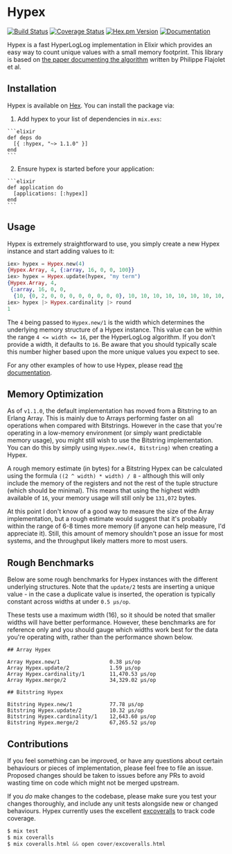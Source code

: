 # Hypex
[![Build Status](https://img.shields.io/travis/zackehh/hypex.svg)](https://travis-ci.org/zackehh/hypex) [![Coverage Status](https://img.shields.io/coveralls/zackehh/hypex.svg)](https://coveralls.io/github/zackehh/hypex) [![Hex.pm Version](https://img.shields.io/hexpm/v/hypex.svg)](https://hex.pm/packages/hypex) [![Documentation](https://img.shields.io/badge/docs-latest-yellowgreen.svg)](https://hexdocs.pm/hypex/)

Hypex is a fast HyperLogLog implementation in Elixir which provides an easy way to count unique values with a small memory footprint. This library is based on [the paper documenting the algorithm](http://algo.inria.fr/flajolet/Publications/FlFuGaMe07.pdf) written by Philippe Flajolet et al.

## Installation

Hypex is available on [Hex](https://hex.pm/). You can install the package via:

  1. Add hypex to your list of dependencies in `mix.exs`:

    ```elixir
    def deps do
      [{ :hypex, "~> 1.1.0" }]
    end
    ```

  2. Ensure hypex is started before your application:

    ```elixir
    def application do
      [applications: [:hypex]]
    end
    ```

## Usage

Hypex is extremely straightforward to use, you simply create a new Hypex instance and start adding values to it:

```elixir
iex> hypex = Hypex.new(4)
{Hypex.Array, 4, {:array, 16, 0, 0, 100}}
iex> hypex = Hypex.update(hypex, "my term")
{Hypex.Array, 4,
 {:array, 16, 0, 0,
  {10, {0, 2, 0, 0, 0, 0, 0, 0, 0, 0}, 10, 10, 10, 10, 10, 10, 10, 10, 10}}}
iex> hypex |> Hypex.cardinality |> round
1
```

The `4` being passed to `Hypex.new/1` is the width which determines the underlying memory structure of a Hypex instance. This value can be within the range `4 <= width <= 16`, per the HyperLogLog algorithm. If you don't provide a width, it defaults to `16`. Be aware that you should typically scale this number higher based upon the more unique values you expect to see.

For any other examples of how to use Hypex, please read [the documentation](https://hexdocs.pm/hypex/).

## Memory Optimization

As of `v1.1.0`, the default implementation has moved from a Bitstring to an Erlang Array. This is mainly due to Arrays performing faster on all operations when compared with Bitstrings. However in the case that you're operating in a low-memory environment (or simply want predictable memory usage), you might still wish to use the Bitstring implementation. You can do this by simply using `Hypex.new(4, Bitstring)` when creating a Hypex.

A rough memory estimate (in bytes) for a Bitstring Hypex can be calculated using the formula `((2 ^ width) * width) / 8` - although this will only include the memory of the registers and not the rest of the tuple structure (which should be minimal). This means that using the highest width available of `16`, your memory usage will still only be `131,072` bytes.

At this point I don't know of a good way to measure the size of the Array implementation, but a rough estimate would suggest that it's probably within the range of 6-8 times more memory (if anyone can help measure, I'd appreciate it). Still, this amount of memory shouldn't pose an issue for most systems, and the throughput likely matters more to most users.

## Rough Benchmarks

Below are some rough benchmarks for Hypex instances with the different underlying structures. Note that the `update/2` tests are inserting a unique value - in the case a duplicate value is inserted, the operation is typically constant across widths at under `0.5 µs/op`.

These tests use a maximum width (16), so it should be noted that smaller widths will have better performance. However, these benchmarks are for reference only and you should gauge which widths work best for the data you're operating with, rather than the performance shown below.

```
## Array Hypex

Array Hypex.new/1                0.38 µs/op
Array Hypex.update/2             1.59 µs/op
Array Hypex.cardinality/1        11,470.53 µs/op
Array Hypex.merge/2              34,329.02 µs/op

## Bitstring Hypex

Bitstring Hypex.new/1            77.78 µs/op
Bitstring Hypex.update/2         10.32 µs/op
Bitstring Hypex.cardinality/1    12,643.60 µs/op
Bitstring Hypex.merge/2          67,265.52 µs/op
```

## Contributions

If you feel something can be improved, or have any questions about certain behaviours or pieces of implementation, please feel free to file an issue. Proposed changes should be taken to issues before any PRs to avoid wasting time on code which might not be merged upstream.

If you *do* make changes to the codebase, please make sure you test your changes thoroughly, and include any unit tests alongside new or changed behaviours. Hypex currently uses the excellent [excoveralls](https://github.com/parroty/excoveralls) to track code coverage.

```elixir
$ mix test
$ mix coveralls
$ mix coveralls.html && open cover/excoveralls.html
